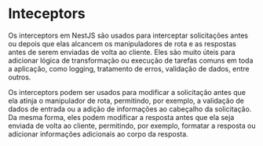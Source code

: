 # Inteceptors

Os interceptors em NestJS são usados para interceptar solicitações antes ou depois que elas alcancem os manipuladores de rota e as respostas antes de serem enviadas de volta ao cliente. Eles são muito úteis para adicionar lógica de transformação ou execução de tarefas comuns em toda a aplicação, como logging, tratamento de erros, validação de dados, entre outros.

Os interceptors podem ser usados para modificar a solicitação antes que ela atinja o manipulador de rota, permitindo, por exemplo, a validação de dados de entrada ou a adição de informações ao cabeçalho da solicitação. Da mesma forma, eles podem modificar a resposta antes que ela seja enviada de volta ao cliente, permitindo, por exemplo, formatar a resposta ou adicionar informações adicionais ao corpo da resposta.